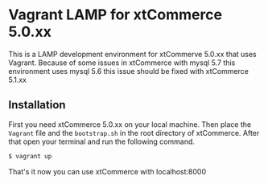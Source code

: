 # Vagrant LAMP for xtCommerce 5.0.xx

This is a LAMP development environment for xtCommerve 5.0.xx that uses Vagrant. Because of some issues in xtCommerce with mysql 5.7 this environment uses mysql 5.6 this issue should be fixed with xtCommerce 5.1.xx

## Installation

First you need xtCommerce 5.0.xx on your local machine. Then place the `Vagrant` file and the `bootstrap.sh` in the root directory of xtCommerce. After that open your terminal and run the following command.

```bash
$ vagrant up
``` 

That's it now you can use xtCommerce with localhost:8000
